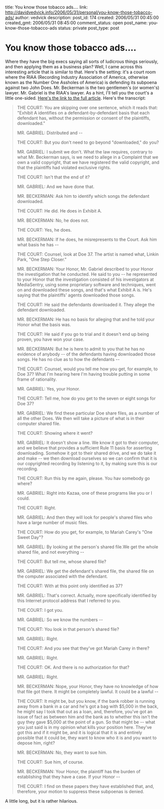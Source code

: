 title: You know those tobacco ads....
link: http://davidvedvick.info/2006/05/31/personal/you-know-those-tobacco-ads/
author: vedvick
description: 
post_id: 174
created: 2006/05/31 00:45:00
created_gmt: 2006/05/31 08:45:00
comment_status: open
post_name: you-know-those-tobacco-ads
status: private
post_type: post

# You know those tobacco ads....

Where they have the big execs saying all sorts of ludicrous things seriously, and then applying them as a business plan? Well, I came across this interesting article that is similar to that. Here's the setting: it's a court room where the RIAA (Recording Industry Association of America, otherwise known as the Number One Assholes of America) is defending its subpoena against two John Does. Mr. Beckerman is the two gentlemen's (or women's) lawyer. Mr. Gabriel is the RIAA's lawyer. As a hint, I'll tell you the court's a little one-sided. [Here's the link to the full article](http://www.p2pnet.net/story/8906). Here's the transcript: 

> THE COURT: You are skipping over one sentence, which it reads that: "Exhibit A identifies on a defendant-by-defendant basis that each defendant has, without the permission or consent of the plaintiffs, downloaded." 
> 
> MR. GABRIEL: Distributed and -- 
> 
> THE COURT: But you don't need to go beyond "downloaded," do you? 
> 
> MR. GABRIEL: I submit we don't. What the law requires, contrary to what Mr. Beckerman says, is we need to allege in a Complaint that we own a valid copyright, that we have registered the valid copyright, and that the plaintiffs had violated exclusive rights. 
> 
> THE COURT: Isn't that the end of it? 
> 
> MR. GABRIEL: And we have done that. 
> 
> MR. BECKERMAN: Ask him to identify which songs the defendant downloaded. 
> 
> THE COURT: He did. He does in Exhibit A. 
> 
> MR. BECKERMAN: No, he does not. 
> 
> THE COURT: Yes, he does. 
> 
> MR. BECKERMAN: If he does, he misrepresents to the Court. Ask him what basis he has -- 
> 
> THE COURT: Counsel, look at Doe 37. The artist is named what, Linkin Park, "One Step Closer." 
> 
> MR. BECKERMAN: Your Honor, Mr. Gabriel described to your Honor the investigation that he conducted. He said to you -- he represented to your Honor that the investigation consisted of his investigators at MediaSentry, using some proprietary software and techniques, went on and downloaded these songs, and that's what Exhibit A is. He's saying that the plaintiffs' agents downloaded those songs. 
> 
> THE COURT: He said the defendants downloaded it. They allege the defendant downloaded. 
> 
> MR. BECKERMAN: He has no basis for alleging that and he told your Honor what the basis was. 
> 
> THE COURT: He said if you go to trial and it doesn't end up being proven, you have won your case. 
> 
> MR. BECKERMAN: But he is here to admit to you that he has no evidence of anybody -- of the defendants having downloaded those songs. He has no clue as to how the defendants -- 
> 
> THE COURT: Counsel, would you tell me how you get, for example, to Doe 37? What I'm hearing here I'm having trouble putting in some frame of rationality. 
> 
> MR. GABRIEL: Yes, your Honor. 
> 
> THE COURT: Tell me, how do you get to the seven or eight songs for Doe 37? 
> 
> MR. GABRIEL: We find these particular Doe share files, as a number of all the other Does. We then will take a picture of what is in their computer shared file. 
> 
> THE COURT: Showing where it went? 
> 
> MR. GABRIEL: It doesn't show a line. We know it got to their computer, and we believe that provides a sufficient Rule 11 basis for asserting downloading. Somehow it got to their shared drive, and we do take it and make -- we then download ourselves so we can confirm that it is our copyrighted recording by listening to it, by making sure this is our recording. 
> 
> THE COURT: Run this by me again, please. You hav somebody go where? 
> 
> MR. GABRIEL: Right into Kazaa, one of these programs like you or I could. 
> 
> THE COURT: Right. 
> 
> MR. GABRIEL: And then they will look for people's shared files who have a large number of music files. 
> 
> THE COURT: How do you get, for example, to Mariah Carey's "One Sweet Day"? 
> 
> MR. GABRIEL: By looking at the person's shared file.We get the whole shared file, and not everything -- 
> 
> THE COURT: But tell me, whose shared file? 
> 
> MR. GABRIEL: We get the defendant's shared file, the shared file on the computer associated with the defendant. 
> 
> THE COURT: With at this point only identified as 37? 
> 
> MR. GABRIEL: That's correct. Actually, more specifically identified by this Internet protocol address that I referred to you. 
> 
> THE COURT: I got you. 
> 
> MR. GABRIEL: So we know the numbers -- 
> 
> THE COURT: You look in that person's shared file? 
> 
> MR. GABRIEL: Right. 
> 
> THE COURT: And you see that they've got Mariah Carey in there? 
> 
> MR. GABRIEL: Right. 
> 
> THE COURT: OK. And there is no authorization for that? 
> 
> MR. GABRIEL: Right. 
> 
> MR. BECKERMAN: Nope, your Honor, they have no knowledge of how that file got there. It might be completely lawful. It could be a lawful -- 
> 
> THE COURT: It might be, but you know, if the bank robber is running away from a bank in a car and he's got a bag with $5,000 in the back, he might say I took that out as a loan, and, therefore, you've got an issue of fact as between him and the bank as to whether this isn't the guy they gave $5,000 at the point of a gun. So that might be -- what you just said is in my opinion what kills your position here. They've got this and if it might be, and it is logical that it is and entirely possible that it could be, they want to know who it is and you want to depose him, right? 
> 
> MR. BECKERMAN: No, they want to sue him. 
> 
> THE COURT: Sue him, of course. 
> 
> MR. BECKERMAN: Your Honor, the plaintiff has the burden of establishing that they have a case. If your Honor -- 
> 
> THE COURT: I find on these papers they have established that, and, therefore, your motion to suppress these subpoenas is denied. 

A little long, but it is rather hilarious. 

>